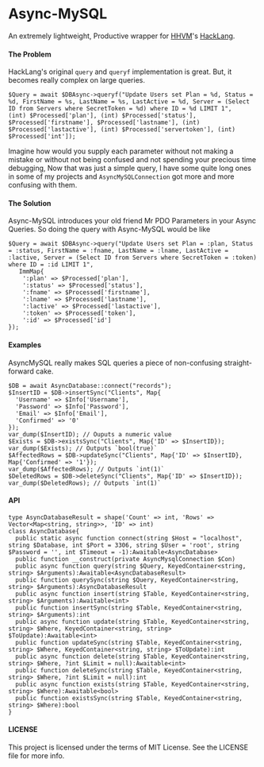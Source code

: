 Async-MySQL
===========
An extremely lightweight, Productive wrapper for [HHVM][HHVM]'s [HackLang][HackLang].

#### The Problem
HackLang's original `query` and `queryf` implementation is great. But, it becomes really complex on large queries.
```hack
$Query = await $DBAsync->queryf("Update Users set Plan = %d, Status = %d, FirstName = %s, LastName = %s, LastActive = %d, Server = (Select ID from Servers where SecretToken = %d) where ID = %d LIMIT 1",
(int) $Processed['plan'], (int) $Processed['status'], $Processed['firstname'], $Processed['lastname'], (int) $Processed['lastactive'], (int) $Processed['servertoken'], (int) $Processed['int']);
```
Imagine how would you supply each parameter without not making a mistake or without not being confused and not spending your precious time debugging, Now that was just a simple query, I have some quite long ones in some of my projects and `AsyncMySQLConnection` got more and more confusing with them.

#### The Solution
Async-MySQL introduces your old friend Mr PDO Parameters in your Async Queries. So doing the query with Async-MySQL would be like

```hack
$Query = await $DBAsync->query("Update Users set Plan = :plan, Status = :status, FirstName = :fname, LastName = :lname, LastActive = :lactive, Server = (Select ID from Servers where SecretToken = :token) where ID = :id LIMIT 1",
   ImmMap{
    ':plan' => $Processed['plan'],
    ':status' => $Processed['status'],
    ':fname' => $Processed['firstname'],
    ':lname' => $Processed['lastname'],
    ':lactive' => $Processed['lastactive'],
    ':token' => $Processed['token'],
    ':id' => $Processed['id']
});
```

#### Examples
AsyncMySQL really makes SQL queries a piece of non-confusing straight-forward cake.
```hack
$DB = await AsyncDatabase::connect("records");
$InsertID = $DB->insertSync("Clients", Map{
  'Username' => $Info['Username'],
  'Password' => $Info['Password'],
  'Email' => $Info['Email'],
  'Confirmed' => '0'
});
var_dump($InsertID); // Ouputs a numeric value
$Exists = $DB->existsSync("Clients", Map{'ID' => $InsertID});
var_dump($Exists); // Outputs `bool(true)`
$AffectedRows = $DB->updateSync("Clients", Map{'ID' => $InsertID}, Map{'Confirmed' => '1'});
var_dump($AffectedRows); // Outputs `int(1)`
$DeletedRows = $DB->deleteSync("Clients", Map{'ID' => $InsertID});
var_dump($DeletedRows); // Outputs `int(1)`
```

#### API
```hack
type AsyncDatabaseResult = shape('Count' => int, 'Rows' => Vector<Map<string, string>>, 'ID' => int)
class AsyncDatabase{
  public static async function connect(string $Host = "localhost", string $Database, int $Port = 3306, string $User = 'root', string $Password = '', int $Timeout = -1):Awaitable<AsyncDatabase>
  public function __construct(private AsyncMysqlConnection $Con)
  public async function query(string $Query, KeyedContainer<string, string> $Arguments):Awaitable<AsyncDatabaseResult>
  public function querySync(string $Query, KeyedContainer<string, string> $Arguments):AsyncDatabaseResult
  public async function insert(string $Table, KeyedContainer<string, string> $Arguments):Awaitable<int>
  public function insertSync(string $Table, KeyedContainer<string, string> $Arguments):int
  public async function update(string $Table, KeyedContainer<string, string> $Where, KeyedContainer<string, string> $ToUpdate):Awaitable<int>
  public function updateSync(string $Table, KeyedContainer<string, string> $Where, KeyedContainer<string, string> $ToUpdate):int
  public async function delete(string $Table, KeyedContainer<string, string> $Where, ?int $Limit = null):Awaitable<int>
  public function deleteSync(string $Table, KeyedContainer<string, string> $Where, ?int $Limit = null):int
  public async function exists(string $Table, KeyedContainer<string, string> $Where):Awaitable<bool>
  public function existsSync(string $Table, KeyedContainer<string, string> $Where):bool
}
```

#### LICENSE
This project is licensed under the terms of MIT License. See the LICENSE file for more info.

[HHVM]:http://hhvm.com
[HackLang]:http://hacklang.org
